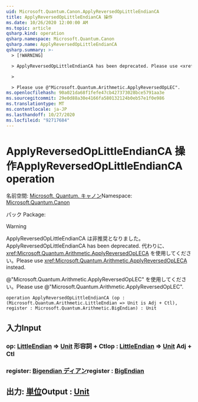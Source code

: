 ```yaml
---
uid: Microsoft.Quantum.Canon.ApplyReversedOpLittleEndianCA
title: ApplyReversedOpLittleEndianCA 操作
ms.date: 10/26/2020 12:00:00 AM
ms.topic: article
qsharp.kind: operation
qsharp.namespace: Microsoft.Quantum.Canon
qsharp.name: ApplyReversedOpLittleEndianCA
qsharp.summary: >-
  > [!WARNING]

  > ApplyReversedOpLittleEndianCA has been deprecated. Please use <xref:Microsoft.Quantum.Arithmetic.ApplyReversedOpLECA> instead.

  >

  > Please use @"Microsoft.Quantum.Arithmetic.ApplyReversedOpLEC".
ms.openlocfilehash: 90a021da68f1fefe47cb427373028bce5791aa3e
ms.sourcegitcommit: 29e0d88a30e4166fa580132124b0eb57e1f0e986
ms.translationtype: MT
ms.contentlocale: ja-JP
ms.lasthandoff: 10/27/2020
ms.locfileid: "92717684"
---
```

# <a name="applyreversedoplittleendianca-operation"></a><span data-ttu-id="3c4e4-102">ApplyReversedOpLittleEndianCA 操作</span><span class="sxs-lookup"><span data-stu-id="3c4e4-102">ApplyReversedOpLittleEndianCA operation</span></span>

<span data-ttu-id="3c4e4-103">名前空間: [Microsoft. Quantum. キャノン](xref:Microsoft.Quantum.Canon)</span><span class="sxs-lookup"><span data-stu-id="3c4e4-103">Namespace: [Microsoft.Quantum.Canon](xref:Microsoft.Quantum.Canon)</span></span>

<span data-ttu-id="3c4e4-104">パック [](https://nuget.org/packages/)</span><span class="sxs-lookup"><span data-stu-id="3c4e4-104">Package: [](https://nuget.org/packages/)</span></span>


> [!WARNING]
> <span data-ttu-id="3c4e4-105">ApplyReversedOpLittleEndianCA は非推奨となりました。</span><span class="sxs-lookup"><span data-stu-id="3c4e4-105">ApplyReversedOpLittleEndianCA has been deprecated.</span></span> <span data-ttu-id="3c4e4-106">代わりに、<xref:Microsoft.Quantum.Arithmetic.ApplyReversedOpLECA> を使用してください。</span><span class="sxs-lookup"><span data-stu-id="3c4e4-106">Please use <xref:Microsoft.Quantum.Arithmetic.ApplyReversedOpLECA> instead.</span></span>
>
> <span data-ttu-id="3c4e4-107">@"Microsoft.Quantum.Arithmetic.ApplyReversedOpLEC" を使用してください。</span><span class="sxs-lookup"><span data-stu-id="3c4e4-107">Please use @"Microsoft.Quantum.Arithmetic.ApplyReversedOpLEC".</span></span>



```qsharp
operation ApplyReversedOpLittleEndianCA (op : (Microsoft.Quantum.Arithmetic.LittleEndian => Unit is Adj + Ctl), register : Microsoft.Quantum.Arithmetic.BigEndian) : Unit
```


## <a name="input"></a><span data-ttu-id="3c4e4-108">入力</span><span class="sxs-lookup"><span data-stu-id="3c4e4-108">Input</span></span>

### <a name="op--littleendian--unit-adj--ctl"></a><span data-ttu-id="3c4e4-109">op: [LittleEndian](xref:Microsoft.Quantum.Arithmetic.LittleEndian) => [Unit](xref:microsoft.quantum.lang-ref.unit) 形容詞 + Ctl</span><span class="sxs-lookup"><span data-stu-id="3c4e4-109">op : [LittleEndian](xref:Microsoft.Quantum.Arithmetic.LittleEndian) => [Unit](xref:microsoft.quantum.lang-ref.unit) Adj + Ctl</span></span>




### <a name="register--bigendian"></a><span data-ttu-id="3c4e4-110">register: [Bigendian ディアン](xref:Microsoft.Quantum.Arithmetic.BigEndian)</span><span class="sxs-lookup"><span data-stu-id="3c4e4-110">register : [BigEndian](xref:Microsoft.Quantum.Arithmetic.BigEndian)</span></span>





## <a name="output--unit"></a><span data-ttu-id="3c4e4-111">出力: [単位](xref:microsoft.quantum.lang-ref.unit)</span><span class="sxs-lookup"><span data-stu-id="3c4e4-111">Output : [Unit](xref:microsoft.quantum.lang-ref.unit)</span></span>

